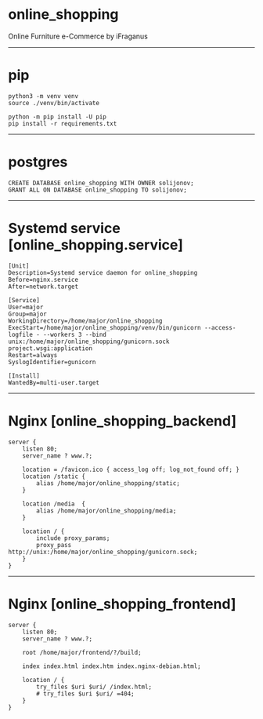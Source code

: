 # online_shopping

Online Furniture e-Commerce by iFraganus
___

# pip

```
python3 -m venv venv
source ./venv/bin/activate

python -m pip install -U pip
pip install -r requirements.txt
```

___

# postgres

```
CREATE DATABASE online_shopping WITH OWNER solijonov;
GRANT ALL ON DATABASE online_shopping TO solijonov;
```

___

# Systemd service [online_shopping.service]

```
[Unit]
Description=Systemd service daemon for online_shopping
Before=nginx.service
After=network.target

[Service]
User=major
Group=major
WorkingDirectory=/home/major/online_shopping
ExecStart=/home/major/online_shopping/venv/bin/gunicorn --access-logfile - --workers 3 --bind unix:/home/major/online_shopping/gunicorn.sock project.wsgi:application
Restart=always
SyslogIdentifier=gunicorn

[Install]
WantedBy=multi-user.target
```

___

# Nginx [online_shopping_backend]

```
server {
    listen 80;
    server_name ? www.?;

    location = /favicon.ico { access_log off; log_not_found off; }
    location /static {
        alias /home/major/online_shopping/static;
    }
    
    location /media  {
        alias /home/major/online_shopping/media;
    }

    location / {
        include proxy_params;
        proxy_pass http://unix:/home/major/online_shopping/gunicorn.sock;
    }
}
```

___

# Nginx [online_shopping_frontend]

```
server {
    listen 80;
    server_name ? www.?;

    root /home/major/frontend/?/build;

    index index.html index.htm index.nginx-debian.html;

    location / {
        try_files $uri $uri/ /index.html;
        # try_files $uri $uri/ =404;
    }
}
```